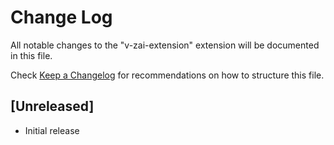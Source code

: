 # Change Log

All notable changes to the "v-zai-extension" extension will be documented in this file.

Check [Keep a Changelog](http://keepachangelog.com/) for recommendations on how to structure this file.

## [Unreleased]

- Initial release
